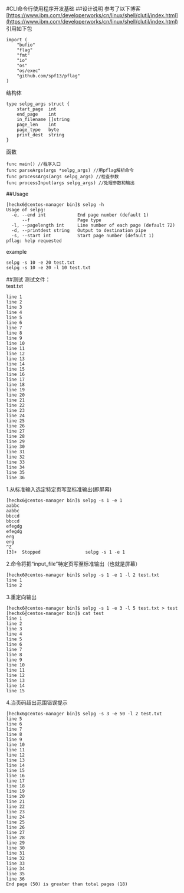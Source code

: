 #CLI命令行使用程序开发基础
##设计说明
参考了以下博客  
[https://www.ibm.com/developerworks/cn/linux/shell/clutil/index.html](https://www.ibm.com/developerworks/cn/linux/shell/clutil/index.html)   
引用如下包   
```
import (
    "bufio"
    "flag"
    "fmt"
    "io"
    "os"
    "os/exec"
    "github.com/spf13/pflag"
)
```
结构体   
```
type selpg_args struct {
    start_page  int
    end_page    int
    in_filename []string
    page_len    int
    page_type   byte
    print_dest  string
}
```
函数   
```
func main() //程序入口
func parseArgs(args *selpg_args) //用pflag解析命令
func processArgs(args selpg_args) //检查参数
func processInput(args selpg_args) //处理参数和输出
```
##Usage
```
[hechx6@centos-manager bin]$ selpg -h
Usage of selpg:
  -e, --end int            End page number (default 1)
      --f                  Page type
  -l, --pagelength int     Line number of each page (default 72)
  -d, --printdest string   Output to destination pipe
  -s, --start int          Start page number (default 1)
pflag: help requested
```
example
```
selpg -s 10 -e 20 test.txt
selpg -s 10 -e 20 -l 10 test.txt
```

##测试
测试文件：   
test.txt   
```
line 1
line 2
line 3
line 4
line 5
line 6
line 7
line 8
line 9
line 10
line 11
line 12
line 13
line 14
line 15
line 16
line 17
line 18
line 19
line 20
line 21
line 22
line 23
line 24
line 25
line 26
line 27
line 28
line 29
line 30
line 31
line 32
line 33
line 34
line 35
line 36
```
1.从标准输入选定特定页写至标准输出(即屏幕)   
```
[hechx6@centos-manager bin]$ selpg -s 1 -e 1
aabbc
aabbc
bbccd
bbccd
efegdg
efegdg
erg
erg
^Z
[3]+  Stopped                 selpg -s 1 -e 1
```
2.命令将把“input_file”特定页写至标准输出（也就是屏幕）  
```
[hechx6@centos-manager bin]$ selpg -s 1 -e 1 -l 2 test.txt
line 1
line 2
``` 
3.重定向输出
```
[hechx6@centos-manager bin]$ selpg -s 1 -e 3 -l 5 test.txt > test
[hechx6@centos-manager bin]$ cat test
line 1
line 2
line 3
line 4
line 5
line 6
line 7
line 8
line 9
line 10
line 11
line 12
line 13
line 14
line 15
```
4.当页码超出范围错误提示
```
[hechx6@centos-manager bin]$ selpg -s 3 -e 50 -l 2 test.txt
line 5
line 6
line 7
line 8
line 9
line 10
line 11
line 12
line 13
line 14
line 15
line 16
line 17
line 18
line 19
line 20
line 21
line 22
line 23
line 24
line 25
line 26
line 27
line 28
line 29
line 30
line 31
line 32
line 33
line 34
line 35
line 36
End page (50) is greater than total pages (18)
```
